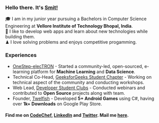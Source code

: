### Hello there. It's [Smit!](https://smitbarmase.github.io)

🎓 I am in my junior year pursuing a Bachelors in Computer Science Engineering at **Vellore Institute of Technology Bhopal, India**. </br>
🧪 I like to develop web apps and learn about new technologies while building them. </br>
♟ I love solving problems and enjoys competitive progamming. </br>

### Experiences

- [OneStep-elecTRON](https://github.com/OneStep-elecTRON/onestep-electron.github.io) - Started a community-led, open-sourced, e-learning platform for **Machine Learning** and **Data Science**.
- Technical Co-Head, [GeeksforGeeks Student Chapter](https://github.com/GeeksforGeeks-VIT-Bhopal/geeksforgeeks-vit-bhopal.github.io) - Working on technical aspect of the community and conducting workshops.
- Web Lead, [Developer Student Clubs](https://github.com/DSCVITBHOPAL/dscvitbhopal.github.io) - Conducted webinars and contributed to **Open Source** projects along with team.
- Founder, [Twelfish](https://play.google.com/store/apps/dev?id=8640212175044390799&hl=en_IN&gl=US) - Developed **5+ Android Games** using C#, having over **1k+ Downloads** on Google Play Store.

#### Find me on <a href="https://www.codechef.com/users/smitbarmase">CodeChef</a>, <a href="https://www.linkedin.com/in/smitbarmase">LinkedIn</a> and  <a href="https://www.twitter.com/smitbarmase">Twitter</a>. Mail me <a href="mailto:smitbarmase@outlook.com">here</a>.
